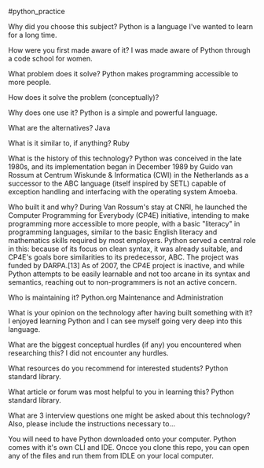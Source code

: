  #python_practice

Why did you choose this subject?
Python is a language I've wanted to learn for a long time.

How were you first made aware of it?
I was made aware of Python through a code school for women.

What problem does it solve?
Python makes programming accessible to more people.

How does it solve the problem (conceptually)?

Why does one use it?
Python is a simple and powerful language.

What are the alternatives?
Java 

What is it similar to, if anything?
Ruby 

What is the history of this technology?
Python was conceived in the late 1980s, and its implementation began in December 1989 by Guido van Rossum at Centrum Wiskunde & Informatica (CWI) in the Netherlands as a successor to the ABC language (itself inspired by SETL) capable of exception handling and interfacing with the operating system Amoeba.

Who built it and why?
During Van Rossum's stay at CNRI, he launched the Computer Programming for Everybody (CP4E) initiative, intending to make programming more accessible to more people, with a basic "literacy" in programming languages, similar to the basic English literacy and mathematics skills required by most employers. Python served a central role in this: because of its focus on clean syntax, it was already suitable, and CP4E's goals bore similarities to its predecessor, ABC. The project was funded by DARPA.[13] As of 2007, the CP4E project is inactive, and while Python attempts to be easily learnable and not too arcane in its syntax and semantics, reaching out to non-programmers is not an active concern.

Who is maintaining it?
Python.org Maintenance and Administration

What is your opinion on the technology after having built something with it?
I enjoyed learning Python and I can see myself going very deep into this language.

What are the biggest conceptual hurdles (if any) you encountered when researching this?
I did not encounter any hurdles.

What resources do you recommend for interested students?
Python standard library.

What article or forum was most helpful to you in learning this?
Python standard library.

What are 3 interview questions one might be asked about this technology?
Also, please include the instructions necessary to...

You will need to have Python downloaded onto your computer. 
Python comes with it's own CLI and IDE.
Oncce you clone this repo, you can open any of the files and run them from IDLE on your local computer. 
